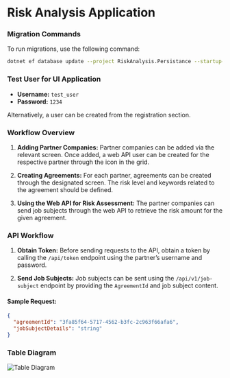 # Risk Analysis Application

### Migration Commands
To run migrations, use the following command:

```bash
dotnet ef database update --project RiskAnalysis.Persistance --startup-project RiskAnalysis.WebUI
```

### Test User for UI Application

- **Username:** `test_user`
- **Password:** `1234`

Alternatively, a user can be created from the registration section.

### Workflow Overview

1. **Adding Partner Companies:**
   Partner companies can be added via the relevant screen. Once added, a web API user can be created for the respective partner through the icon in the grid.

2. **Creating Agreements:**
   For each partner, agreements can be created through the designated screen. The risk level and keywords related to the agreement should be defined.

3. **Using the Web API for Risk Assessment:**
   The partner companies can send job subjects through the web API to retrieve the risk amount for the given agreement.

### API Workflow

1. **Obtain Token:**
   Before sending requests to the API, obtain a token by calling the `/api/token` endpoint using the partner’s username and password.

2. **Send Job Subjects:**
   Job subjects can be sent using the `/api/v1/job-subject` endpoint by providing the `AgreementId` and job subject content.

#### Sample Request:
```json
{
  "agreementId": "3fa85f64-5717-4562-b3fc-2c963f66afa6",
  "jobSubjectDetails": "string"
}
```

### Table Diagram
![Table Diagram](https://github.com/[username]/[reponame]/blob/[branch]/image.jpg?raw=true)
